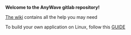 **Welcome to the AnyWave gitlab repository!**

[The wiki](https://gitlab-dynamap.timone.univ-amu.fr/anywave/anywave/-/wikis/home) contains all the help you may need

To build your own application on Linux, follow this [GUIDE](wiki/Build_AnyWave)